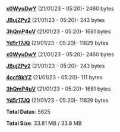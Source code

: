 [**x0WyuDwY**](/data/x0WyuDwY.txt) (21/01/23 - 05:20)- 2460 bytes

[**JBujZPy2**](/data/JBujZPy2.txt) (21/01/23 - 05:20)- 243 bytes

[**3hQmP4uV**](/data/3hQmP4uV.txt) (21/01/23 - 05:20)- 1681 bytes

[**Yd5r17JQ**](/data/Yd5r17JQ.txt) (21/01/23 - 05:20)- 11829 bytes

[**x0WyuDwY**](/data/x0WyuDwY.txt) (21/01/23 - 05:20)- 2460 bytes

[**JBujZPy2**](/data/JBujZPy2.txt) (21/01/23 - 05:20)- 243 bytes

[**4ccf8kYZ**](/data/4ccf8kYZ.txt) (21/01/23 - 05:20)- 111 bytes

[**3hQmP4uV**](/data/3hQmP4uV.txt) (21/01/23 - 05:20)- 1681 bytes

[**Yd5r17JQ**](/data/Yd5r17JQ.txt) (21/01/23 - 05:20)- 11829 bytes

**Total Datas**: 5625

**Total Size**: 33.81 MB / 33.8 MB